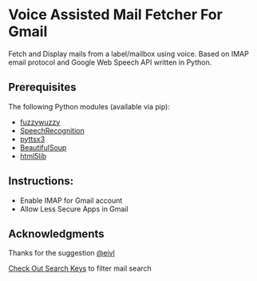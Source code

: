 # Voice Assisted Mail Fetcher For Gmail
Fetch and Display mails from a label/mailbox using voice. Based on IMAP email protocol and Google Web Speech API 
written in Python.

## Prerequisites
The following Python modules (available via pip):
* [fuzzywuzzy](https://pypi.org/project/fuzzywuzzy/)
* [SpeechRecognition](https://pypi.org/project/SpeechRecognition/)
* [pyttsx3](https://pyttsx3.readthedocs.io/en/latest/)
* [BeautifulSoup](https://www.crummy.com/software/BeautifulSoup/)
* [html5lib](https://html5lib.readthedocs.io/en/latest/)

## Instructions:
* Enable IMAP for Gmail account
* Allow Less Secure Apps in Gmail

## Acknowledgments
Thanks for the suggestion [@eivl](https://github.com/eivl)

[Check Out Search Keys](https://tools.ietf.org/html/rfc3501.html#section-6.4.4) to filter mail search 
